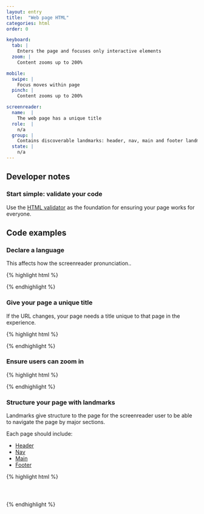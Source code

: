 ```yaml
---
layout: entry
title:  "Web page HTML"
categories: html
order: 0

keyboard:
  tab: |
    Enters the page and focuses only interactive elements
  zoom: |
    Content zooms up to 200%

mobile:
  swipe: |
    Focus moves within page
  pinch: |
    Content zooms up to 200%

screenreader:
  name:  |
    The web page has a unique title
  role:  |
    n/a
  group: |
    Contains discoverable landmarks: header, nav, main and footer landmarks
  state: |
    n/a
---
```

## Developer notes

### Start simple: validate your code

Use the [HTML validator](https://validator.w3.org/nu/) as the foundation for ensuring your page works for everyone.

## Code examples

### Declare a language

This affects how the screenreader pronunciation..

{% highlight html %}
<html lang="en">
</html>
{% endhighlight %}

### Give your page a unique title

If the URL changes, your page needs a title unique to that page in the experience.

{% highlight html %}
<head>
  <title>Page title</title>
</head>
{% endhighlight %}

### Ensure users can zoom in

{% highlight html %}
<head>
  <meta name="viewport" 
        content="width=device-width, 
        initial-scale=1">
</head>
{% endhighlight %}

### Structure your page with landmarks

Landmarks give structure to the page for the screenreader user to be able to navigate the page by major sections.

Each page should include:

- [Header](/checklist-web/header/)
- [Nav](/checklist-web/nav/)
- [Main](/checklist-web/footer/)
- [Footer](/checklist-web/footer/)

{% highlight html %}
<header>
  <!-- Contains the site title -->
</header>
<nav>
  <!-- Primary navigation menu-->
</nav>
<main> 
  <!-- Main content -->
</main>
<footer>
  <!--  Site map and legal info -->
</footer>
{% endhighlight %}